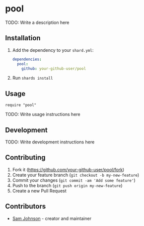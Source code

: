 # pool

TODO: Write a description here

## Installation

1. Add the dependency to your `shard.yml`:

   ```yaml
   dependencies:
     pool:
       github: your-github-user/pool
   ```

2. Run `shards install`

## Usage

```crystal
require "pool"
```

TODO: Write usage instructions here

## Development

TODO: Write development instructions here

## Contributing

1. Fork it (<https://github.com/your-github-user/pool/fork>)
2. Create your feature branch (`git checkout -b my-new-feature`)
3. Commit your changes (`git commit -am 'Add some feature'`)
4. Push to the branch (`git push origin my-new-feature`)
5. Create a new Pull Request

## Contributors

- [Sam Johnson](https://github.com/your-github-user) - creator and maintainer

